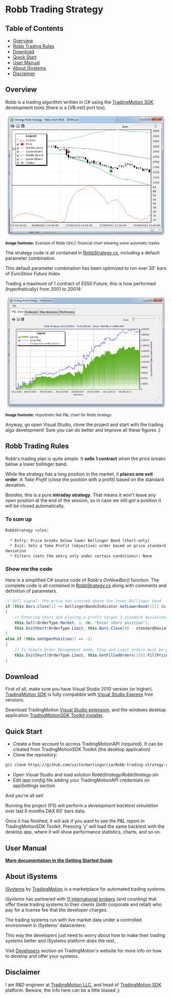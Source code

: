 Robb Trading Strategy
============================================

Table of Contents
----

* [Overview](#overview)
* [Robb Trading Rules](#Robb-trading-rules)
* [Download](#download)
* [Quick Start](#quick-start)
* [User Manual](#user-manual)
* [About iSystems](#about-isystems)
* [Disclaimer](#disclaimer)

Overview
----

Robb is a trading algorithm written in C# using the [TradingMotion SDK] development tools (there is a [VB.net] port too).

![OHLC example chart](markdown_files/OHLC.png)
<sub>__Image footnote:__ Example of Robb OHLC financial chart showing some automatic trades</sub>

The strategy code is all contained in [RobbStrategy.cs], including a default parameter combination.

This default parameter combination has been optimized to run over 30' bars of _EuroStoxx Future Index_.

Trading a maximum of 1 contract of ES50 Future, this is how performed (hypothetically) from 2001 to 20014:

![Net P&L chart](markdown_files/PL.png)
<sub>__Image footnote:__ Hypothetic Net P&L chart for Robb strategy</sub>

Anyway, go open Visual Studio, clone the project and start with the trading algo development! Sure you can do better and improve all these figures :)

Robb Trading Rules
----

Robb's trading plan is quite simple. It __sells 1 contract__ when the price breaks below a lower bollinger band.

While the strategy has a long position in the market, it __places one exit order__. A _Take Profit_ (close the position with a profit) based on the standard deviation.

Besides, this is a pure __intraday strategy__. That means it won't leave any open position at the end of the session, so in case we still got a position it will be closed automatically.

### To sum up ###
```
RobbStrategy rules:

  * Entry: Price breaks below lower Bollinger Band (short-only)
  * Exit: Sets a Take Profit (objective) order based on price standard deviation
  * Filters (sets the entry only under certain conditions): None
```

### Show me the code ###

Here is a simplified C# source code of Robb's _OnNewBar()_ function. The complete code is all contained in [RobbStrategy.cs] along with comments and definition of parameters.

```csharp
// Sell signal: the price has crossed above the lower Bollinger band
if (this.Bars.Close[1] >= bollingerBandsIndicator.GetLowerBand()[1] && this.Bars.Close[0] < bollingerBandsIndicator.GetLowerBand()[0] && this.GetOpenPosition() == 0)
{
    // Entering short and placing a profit target 3 standard deviations below the current market price
    this.Sell(OrderType.Market, 1, 0m, "Enter short position");
    this.ExitShort(OrderType.Limit, this.Bars.Close[0] - standardDeviationIndicator.GetStdDev()[0], "Exit short position (profit target)");
}
else if (this.GetOpenPosition() == -1)
{
    // In Simple Order Management mode, Stop and Limit orders must be placed at every bar
    this.ExitShort(OrderType.Limit, this.GetFilledOrders()[0].FillPrice - standardDeviationIndicator.GetStdDev()[0], "Exit short position (profit target)");
}
```

Download
----

First of all, make sure you have Visual Studio 2010 version (or higher). [TradingMotion SDK] is fully compatible with [Visual Studio Express] free versions.

Download TradingMotion [Visual Studio extension], and the windows desktop application [TradingMotionSDK Toolkit installer].


Quick Start
----

* Create a free account to access TradingMotionAPI (required). It can be created from TradingMotionSDK Toolkit (the desktop application)
* Clone the repository:
```sh
git clone https://github.com/victormartingarcia/Robb-trading-strategy-csharp
```
* Open Visual Studio and load solution _RobbStrategy/RobbStrategy.sln_
* Edit _app.config_ file adding your TradingMotionAPI credentials on _appSettings_ section

And you're all set!

Running the project (F5) will perform a _development backtest simulation_ over last 6 months DAX 60' bars data.

Once it has finished, it will ask if you want to see the P&L report in TradingMotionSDK Toolkit. Pressing 'y' will load the same backtest with the desktop app, where it will show performance statistics, charts, and so on.

User Manual
----

__[More documentation in the Getting Started Guide]__

About iSystems
----

[iSystems] by [TradingMotion] is a marketplace for automated trading systems.

_iSystems_ has partnered with [11 international brokers](http://www.tradingmotion.com/Brokers) (and counting) that offer these trading systems to their clients (both corporate and retail) who pay for a license fee that the developer charges.

The trading systems run with live market data under a controlled environment in iSystems' datacenters.

This way the developers just need to worry about how to make their trading systems better and iSystems platform does the rest.

Visit [Developers] section on TradingMotion's website for more info on how to develop and offer your systems.

Disclaimer
----

I am R&D engineer at [TradingMotion LLC], and head of [TradingMotion SDK] platform. Beware, the info here can be a little biased ;)

  [VB.net port]: https://github.com/victormartingarcia/Robb-trading-strategy-vbnet
  [TradingMotion SDK]: http://sdk.tradingmotion.com
  [RobbStrategy.cs]: RobbStrategy/RobbStrategy.cs
  [iSystems platform]: https://www.isystems.com
  [iSystems.com]: https://www.isystems.com
  [iSystems]: https://www.isystems.com
  [TradingMotion LLC]: http://www.tradingmotion.com
  [TradingMotion]: http://www.tradingmotion.com
  [Developers]: http://www.tradingmotion.com/Strategies/Developers
  [Visual Studio Express]: http://www.visualstudio.com/en-us/downloads#d-2010-express
  [TradingMotion SDK website]: http://sdk.tradingmotion.com
  [TradingMotionSDK Toolkit installer]: http://sdk.tradingmotion.com/files/TradingMotionSDKInstaller.msi
  [Visual Studio extension]: http://sdk.tradingmotion.com/files/TradingMotionSDK_VisualStudio.vsix
  [More documentation in the Getting Started Guide]: http://sdk.tradingmotion.com/GettingStarted
